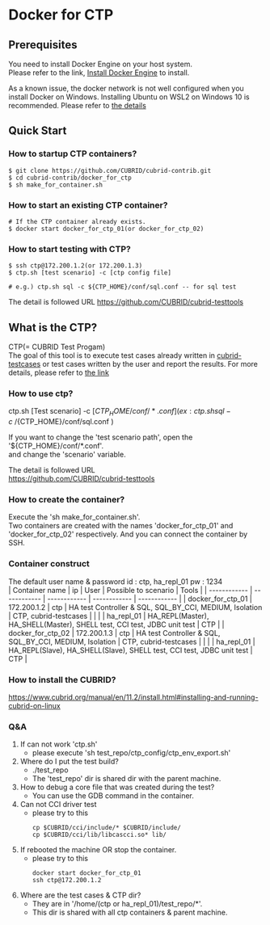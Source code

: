 # **Docker for CTP**

## Prerequisites
You need to install Docker Engine on your host system.   
Please refer to the link, [Install Docker Engine](https://docs.docker.com/engine/install) to install.

As a known issue, the docker network is not well configured when you install Docker on Windows.
Installing Ubuntu on WSL2 on Windows 10 is recommended.
Please refer to [the details](https://github.com/CUBRID/cubrid-contrib/pull/3#issuecomment-1223908324)

## Quick Start
### How to startup CTP containers?
```shell
$ git clone https://github.com/CUBRID/cubrid-contrib.git
$ cd cubrid-contrib/docker_for_ctp
$ sh make_for_container.sh
```

### How to start an existing CTP container?
```shell
# If the CTP container already exists.
$ docker start docker_for_ctp_01(or docker_for_ctp_02)
```

### How to start testing with CTP?
```shell
$ ssh ctp@172.200.1.2(or 172.200.1.3)
$ ctp.sh [test scenario] -c [ctp config file]

# e.g.) ctp.sh sql -c ${CTP_HOME}/conf/sql.conf -- for sql test
```
The detail is followed URL
https://github.com/CUBRID/cubrid-testtools

## What is the CTP?
CTP(= CUBRID Test Progam)  
The goal of this tool is to execute test cases already written in [cubrid-testcases](https://github.com/CUBRID/cubrid-testcases) or test cases written by the user and report the results.
For more details, please refer to [the link](https://github.com/CUBRID/cubrid-testtools/tree/develop/CTP)

### How to use ctp?
ctp.sh [Test scenario] -c [${CTP_HOME}/conf/*.conf]
(ex : ctp.sh sql -c ~/${CTP_HOME}/conf/sql.conf )

If you want to change the 'test scenario path', open the '${CTP_HOME}/conf/*.conf'.  
and change the 'scenario' variable.    

The detail is followed URL  
https://github.com/CUBRID/cubrid-testtools     

### How to create the container?
Execute the 'sh make_for_container.sh'.  
Two containers are created with the names 'docker_for_ctp_01' and 'docker_for_ctp_02' respectively. 
And you can connect the container by SSH.    

### Container construct
The default user name & password
id : ctp, ha_repl_01
pw : 1234  
| Container name | ip | User | Possible to scenario | Tools |
| ------------ | ------------ | ------------ | ------------ | ------------ |
| docker_for_ctp_01 | 172.200.1.2 | ctp | HA test Controller & SQL, SQL_BY_CCI, MEDIUM, Isolation | CTP, cubrid-testcases |
|  |  | ha_repl_01 | HA_REPL(Master), HA_SHELL(Master), SHELL test, CCI test, JDBC unit test | CTP |
| docker_for_ctp_02 | 172.200.1.3 | ctp | HA test Controller & SQL, SQL_BY_CCI, MEDIUM, Isolation | CTP, cubrid-testcases |
|  |  | ha_repl_01 | HA_REPL(Slave), HA_SHELL(Slave), SHELL test, CCI test, JDBC unit test | CTP |

    


### How to install the CUBRID?
https://www.cubrid.org/manual/en/11.2/install.html#installing-and-running-cubrid-on-linux     

### Q&A
1. If can not work 'ctp.sh'
   - please execute 'sh test_repo/ctp_config/ctp_env_export.sh'
2. Where do I put the test build?
   - ./test_repo
   - The 'test_repo' dir is shared dir with the parent machine.
3. How to debug a core file that was created during the test?
   - You can use the GDB command in the container.
4. Can not CCI driver test
   - please try to this
      ```
      cp $CUBRID/cci/include/* $CUBRID/include/
      cp $CUBRID/cci/lib/libcascci.so* lib/
      ```
5. If rebooted the machine OR stop the container.
   - please try to this
      ```
      docker start docker_for_ctp_01
      ssh ctp@172.200.1.2
      ```
6. Where are the test cases & CTP dir?
   - They are in '/home/(ctp or ha_repl_01)/test_repo/*'.
   - This dir is shared with all ctp containers & parent machine.
